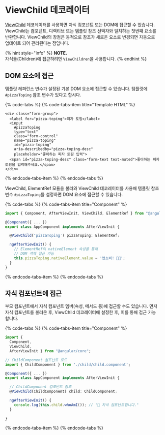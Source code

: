 # ViewChild 데코레이터

[ViewChild](https://angular.io/api/core/ViewChild) 데코레이터를 사용하면 자식 컴포넌트 또는 DOM에 접근할 수 있습니다. ViewChild는 컴포넌트, 디렉티브 또는 템플릿 참조 선택자와 일치하는 첫번째 요소를 반환합니다. ViewChild의 장점은 동적으로 참조가 새로운 요소로 변경되면 자동으로 업데이트 되어 관리된다는 점입니다.

{% hint style="info" %}
**NOTE.**   
자식들\(Children\)에 접근하려면 `ViewChildren`을 사용합니다.
{% endhint %}

## DOM 요소에 접근

템플릿 레퍼런스 변수가 설정된 기본 DOM 요소에 접근할 수 있습니다. 템플릿에 `#pizzaToping` 참조 변수가 있다고 합시다.

{% code-tabs %}
{% code-tabs-item title="Template HTML" %}
```markup
<div class="form-group">
  <label for="pizza-toping">피자 토핑</label>
  <input
    #pizzaToping
    type="text"
    class="form-control"
    name="pizza-toping"
    id="pizza-toping"
    aria-describedby="pizza-toping-desc"
    placeholder="좋아하는 피자 토핑 입력">
  <span id="pizza-toping-desc" class="form-text text-muted">좋아하는 피자 토핑을 입력해주세요.</span>
</div>
```
{% endcode-tabs-item %}
{% endcode-tabs %}

ViewChild, ElementRef 모듈을 불러와 ViewChild 데코레이터를 사용해 템플릿 참조 변수 `#pizzaToping`를 설정하면 DOM 요소에 접근할 수 있습니다.

{% code-tabs %}
{% code-tabs-item title="Component" %}
```typescript
import { Component, AfterViewInit, ViewChild, ElementRef } from "@angular/core";

@Component({ ... })
export class AppComponent implements AfterViewInit {

  @ViewChild('pizzaToping') pizzaToping: ElementRef;

  ngAfterViewInit() {
    // ElementRef의 nativeElement 속성을 통해
    // DOM 객체 접근 가능
    this.pizzaToping.nativeElement.value = '앤쵸비! 🍕🍕';
  }
}
```
{% endcode-tabs-item %}
{% endcode-tabs %}

## 자식 컴포넌트에 접근

부모 컴포넌트에서 자식 컴포넌트 멤버\(속성, 메서드 등\)에 접근할 수도 있습니다. 먼저 자식 컴포넌트를 불러온 후, ViewChild 데코레이터에 설정한 후, 이를 통해 접근 가능합니다.

{% code-tabs %}
{% code-tabs-item title="Component" %}
```typescript
import {
  Component,
  ViewChild,
  AfterViewInit } from "@angular/core";

// ChildComponent 컴포넌트 로드
import { ChildComponent } from './child/child.component';

@Component({ ... })
export class AppComponent implements AfterViewInit {

  // ChildComponent 컴포넌트 참조
  @ViewChild(ChildComponent) child: ChildComponent;

  ngAfterViewInit() {
    console.log(this.child.whoAmI()); // "👶 자식 컴포넌트입니다."
  }
  
}
```
{% endcode-tabs-item %}
{% endcode-tabs %}

